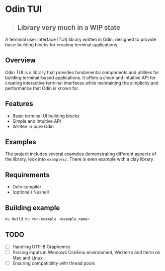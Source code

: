 # Odin TUI

> ## Library very much in a WIP state

A terminal user interface (TUI) library written in Odin, designed to provide basic building blocks for creating terminal applications.

## Overview

Odin TUI is a library that provides fundamental components and utilities for building terminal-based applications. It offers a clean and intuitive API for creating interactive terminal interfaces while maintaining the simplicity and performance that Odin is known for.

## Features

- Basic terminal UI building blocks
- Simple and intuitive API
- Written in pure Odin

## Examples

The project includes several examples demonstrating different aspects of the library, look into `examples/`. There is even example with a clay library.

## Requirements

- Odin compiler
- (optional) Nushell

## Building example

```bash
nu build.nu run-example <example_name>
```

## TODO

- [ ] Handling UTF-8 Graphemes
- [ ] Parsing inputs in Windows ConEmu environment, Wezterm and Iterm on Mac and Linux
- [ ] Ensuring compatibility with thread pools
